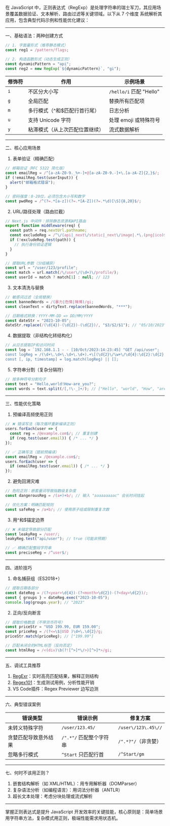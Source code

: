 在 JavaScript 中，正则表达式（RegExp）是处理字符串的瑞士军刀，其应用场景覆盖数据验证、文本解析、路由过滤等关键领域。以下从 7 个维度 系统解析其应用，包含典型代码示例和性能优化建议：

---

一、基础语法：两种创建方式
```javascript
// 1. 字面量形式（推荐静态模式）
const reg1 = /pattern/flags; 

// 2. 构造函数形式（动态生成正则）
const dynamicPattern = "api";
const reg2 = new RegExp(`${dynamicPattern}`, "gi");
```

| 修饰符 | 作用                                | 示例场景                   |
|------------|------------------------------------|---------------------------|
| `i`        | 不区分大小写                        | `/hello/i` 匹配 "Hello"   |
| `g`        | 全局匹配                            | 替换所有匹配项             |
| `m`        | 多行模式（^和$匹配行首行尾）         | 日志分析                  |
| `u`        | 支持 Unicode 字符                   | 处理 emoji 或特殊符号     |
| `y`        | 粘滞模式（从上次匹配位置继续）       | 流式数据解析              |

---

二、核心应用场景

1. 表单验证（精确匹配）
```javascript
// 邮箱验证（RFC 5322 简化版）
const emailReg = /^[a-zA-Z0-9._%+-]+@[a-zA-Z0-9.-]+\.[a-zA-Z]{2,}$/;
if (!emailReg.test(userInput)) {
  alert("邮箱格式错误");
}

// 密码强度：8-20位，必须包含大小写和数字
const pwdReg = /^(?=.*[a-z])(?=.*[A-Z])(?=.*\d)[\S]{8,20}$/;
```

2. URL/路径处理（路由拦截）
```javascript
// Next.js 中间件：排除静态资源和API路由
export function middleware(req) {
  const path = req.nextUrl.pathname;
  const excludeReg = /^\/(api|_next\/static|_next\/image|.*\.(png|ico)$)/;
  if (!excludeReg.test(path)) {
    // 执行身份验证逻辑
  }
}

// 提取URL参数（分组捕获）
const url = "/user/123/profile";
const match = url.match(/\/user\/(\d+)\/profile/);
const userId = match ? match[1] : null; // 123
```

3. 文本清洗与替换
```javascript
// 敏感词过滤（全局替换）
const bannedWords = /(暴力|色情|赌博)/gi;
const cleanText = dirtyText.replace(bannedWords, "***");

// 日期格式转换：YYYY-MM-DD => DD/MM/YYYY
const dateStr = "2023-10-05";
dateStr.replace(/(\d{4})-(\d{2})-(\d{2})/, "$3/$2/$1"); // "05/10/2023"
```

4. 数据提取（非结构化转结构化）
```javascript
// 从日志提取IP和访问时间
const log = `192.168.1.1 - - [10/Oct/2023:14:23:45] "GET /api/user";
const logReg = /(\d+\.\d+\.\d+\.\d+).+\[(\d{2}\/\w+\/\d{4}:\d{2}:\d{2}:\d{2})\]/;
const [, ip, timestamp] = log.match(logReg) || [];
```

5. 字符串分割（复杂分隔符）
```javascript
// 按多种符号分割句子
const text = "Hello,world!How-are_you?";
const words = text.split(/[,!\-_]+/); // ["Hello", "world", "How", "are", "you?"]
```

---

三、性能优化策略

1. 预编译高频使用正则
```javascript
// ❌ 错误写法（每次循环重新编译正则）
users.forEach(user => {
  const reg = /@example.com$/; // 重复创建
  if (reg.test(user.email)) { /* ... */ }
});

// ✅ 正确写法（提前预编译）
const emailReg = /@example.com$/;
users.forEach(user => {
  if (emailReg.test(user.email)) { /* ... */ }
});
```

2. 避免回溯灾难
```javascript
// 危险正则：嵌套量词导致指数级复杂度
const dangerousReg = /(a+)+b/; // 输入 "aaaaaaaaac" 会长时间挂起

// 优化方案：明确匹配规则
const safeReg = /a+b/; // 使用原子组或限制重复次数
```

3. 用^和$锚定边界
```javascript
// ❌ 未锚定导致部分匹配
const leakyReg = /user/; 
leakyReg.test("api/user"); // true（可能非预期）

// ✅ 精确匹配整段字符串
const preciseReg = /^user$/;
```

---

四、进阶技巧

1. 命名捕获组（ES2018+）
```javascript
// 提取日期各部分
const dateReg = /(?<year>\d{4})-(?<month>\d{2})-(?<day>\d{2})/;
const { groups } = dateReg.exec("2023-10-05");
console.log(groups.year); // "2023"
```

2. 正向/反向断言
```javascript
// 提取价格数值（不带货币符号）
const priceStr = "USD 199.99, EUR 159.00";
const priceReg = /(?<=\$|USD )\d+\.\d{2}/g; 
priceStr.match(priceReg); // ["199.99"]

// 匹配未闭合的HTML标签（反向否定）
const htmlReg = /<(div)\b(?![^>]*\/>)[^>]*>/gi;
```

---

五、调试工具推荐
1. [RegExr](https://regexr.com/)：实时高亮匹配结果，解释正则结构
2. [Regex101](https://regex101.com/)：生成测试用例，分析性能开销
3. VS Code插件：Regex Previewer 边写边测

---

六、典型错误案例

| 错误类型          | 错误示例               | 修复方案               |
|-----------------------|-----------------------|-----------------------|
| 未转义特殊字符         | `/user/123.45/`       | `/user\/123\.45\//`   |
| 贪婪匹配导致意外结果   | `/".*"/` 匹配整个字符串 | `/".*?"/`（非贪婪）   |
| 忽略多行模式           | `^Start` 只匹配行首    | `/^Start/gm`          |

---

七、何时不该用正则？
1. 嵌套结构解析（如 XML/HTML）：用专用解析器（DOMParser）
2. 复杂语法分析（如编程语言）：用词法分析器（ANTLR）
3. 超长文本处理：考虑分块处理或流式解析

---

掌握正则表达式是提升 JavaScript 开发效率的关键技能，核心原则是：简单场景用字符串方法，复杂模式用正则，极端性能需求用状态机。